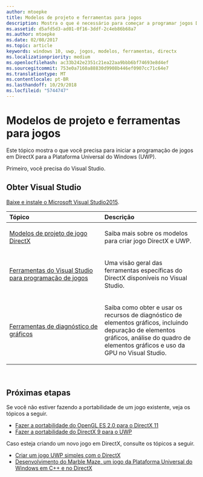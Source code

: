 ```yaml
---
author: mtoepke
title: Modelos de projeto e ferramentas para jogos
description: Mostra o que é necessário para começar a programar jogos DirectX para a Plataforma Universal do Windows (UWP).
ms.assetid: d5afd5d3-ad01-0f16-3ddf-2c4eb86b68a7
ms.author: mtoepke
ms.date: 02/08/2017
ms.topic: article
keywords: windows 10, uwp, jogos, modelos, ferramentas, directx
ms.localizationpriority: medium
ms.openlocfilehash: ac33b242e2351c21ea22aa9bbb6bf74693e8d4ef
ms.sourcegitcommit: 753e0a7160a88830d9908b446ef0907cc71c64e7
ms.translationtype: MT
ms.contentlocale: pt-BR
ms.lasthandoff: 10/29/2018
ms.locfileid: "5744747"
---
```

# <a name="project-templates-and-tools-for-games"></a>Modelos de projeto e ferramentas para jogos




Este tópico mostra o que você precisa para iniciar a programação de jogos em DirectX para a Plataforma Universal do Windows (UWP).

Primeiro, você precisa do Visual Studio.

## <a name="get-visual-studio"></a>Obter Visual Studio


[Baixe e instale o Microsoft Visual Studio2015](https://www.visualstudio.com/vs-2015-product-editions).

<table>
<colgroup>
<col width="50%" />
<col width="50%" />
</colgroup>
<thead>
<tr class="header">
<th align="left">Tópico</th>
<th align="left">Descrição</th>
</tr>
</thead>
<tbody>
<tr class="odd">
<td align="left"><p><a href="user-interface.md">Modelos de projeto de jogo DirectX</a></p></td>
<td align="left"><p>Saiba mais sobre os modelos para criar jogo DirectX e UWP.</p></td>
</tr>
<tr class="even">
<td align="left"><p><a href="set-up-visual-studio-for-game-development.md">Ferramentas do Visual Studio para programação de jogos</a></p></td>
<td align="left"><p>Uma visão geral das ferramentas específicas do DirectX disponíveis no Visual Studio.</p></td>
</tr>
<tr class="odd">
<td align="left"><p><a href="use-the-directx-runtime-and-visual-studio-graphics-diagnostic-features.md">Ferramentas de diagnóstico de gráficos</a></p></td>
<td align="left"><p>Saiba como obter e usar os recursos de diagnóstico de elementos gráficos, incluindo depuração de elementos gráficos, análise do quadro de elementos gráficos e uso da GPU no Visual Studio.</p></td>
</tr>
</tbody>
</table>

 

## <a name="next-steps"></a>Próximas etapas


Se você não estiver fazendo a portabilidade de um jogo existente, veja os tópicos a seguir.

-   [Fazer a portabilidade do OpenGL ES 2.0 para o DirectX 11](port-from-opengl-es-2-0-to-directx-11-1.md)
-   [Fazer a portabilidade do DirectX 9 para o UWP](porting-your-directx-9-game-to-windows-store.md)

Caso esteja criando um novo jogo em DirectX, consulte os tópicos a seguir.

-   [Criar um jogo UWP simples com o DirectX](tutorial--create-your-first-uwp-directx-game.md)
-   [Desenvolvimento do Marble Maze, um jogo da Plataforma Universal do Windows em C++ e no DirectX](developing-marble-maze-a-windows-store-game-in-cpp-and-directx.md)

 

 

 




